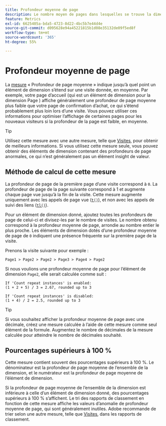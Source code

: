 ```yaml
---
title: Profondeur moyenne de page
description: Le nombre moyen de pages dans lesquelles se trouve la dimension.
feature: Metrics
exl-id: 6625405a-bda5-4723-8d22-4bc5b7e44d4e
source-git-commit: d095628e94a45221815b1d08e35132de09f5ed8f
workflow-type: tm+mt
source-wordcount: '365'
ht-degree: 55%

---
```


# Profondeur moyenne de page

La [mesure](overview.md) « Profondeur de page moyenne » indique jusqu’à quel point un élément de dimension s’étend sur une visite donnée, en moyenne. Par exemple, votre page d’accueil (qui est un élément de dimension pour la dimension Page ) affiche généralement une profondeur de page moyenne plus faible que votre page de confirmation d’achat, ce qui s’étend probablement plus loin lors d’une visite. Vous pouvez utiliser ces informations pour optimiser l’affichage de certaines pages pour les nouveaux visiteurs si la profondeur de la page est faible, en moyenne.

>[!TIP]
>
>Utilisez cette mesure avec une autre mesure, telle que [Visites](visits.md), pour obtenir de meilleurs informations. Si vous utilisez cette mesure seule, vous pouvez obtenir des éléments de dimension contenant des profondeurs de page anormales, ce qui n’est généralement pas un élément insight de valeur.

## Méthode de calcul de cette mesure

La profondeur de page de la première page d’une visite correspond à `0`. La profondeur de page de la page suivante correspond à 1 et augmente chaque page vue jusqu’à la fin de la visite. Cette mesure augmente uniquement avec les appels de page vue ([`t()`](/help/implement/vars/functions/t-method.md)), et non avec les appels de suivi des liens ([`tl()`](/help/implement/vars/functions/tl-method.md)).

Pour un élément de dimension donné, ajoutez toutes les profondeurs de page de celui-ci et divisez-les par le nombre de visites. Le nombre obtenu correspond à la profondeur moyenne de page, arrondie au nombre entier le plus proche. Les éléments de dimension dotés d’une profondeur moyenne de page de `0` indiquent une présence fréquente sur la première page de la visite.

Prenons la visite suivante pour exemple :

```text
Page1 > Page2 > Page2 > Page3 > Page4 > Page2
```

Si nous voulions une profondeur moyenne de page pour l’élément de dimension `Page2`, elle serait calculée comme suit :

```text
If 'Count repeat instances' is enabled:
(1 + 2 + 5) / 3 = 2.67, rounded up to 3

If 'Count repeat instances' is disabled:
(1 + 4) / 2 = 2.5, rounded up to 3
```

>[!TIP]
>
>Si vous souhaitez afficher la profondeur moyenne de page avec une décimale, créez une mesure calculée à l’aide de cette mesure comme seul élément de la formule. Augmentez le nombre de décimales de la mesure calculée pour atteindre le nombre de décimales souhaité.

## Pourcentages supérieurs à 100 %

Cette mesure contient souvent des pourcentages supérieurs à 100 %. Le dénominateur est la profondeur de page moyenne de l’ensemble de la dimension, et le numérateur est la profondeur de page moyenne de l’élément de dimension.

Si la profondeur de page moyenne de l’ensemble de la dimension est inférieure à celle d’un élément de dimension donné, des pourcentages supérieurs à 100 % s’affichent. Le tri des rapports de classement en fonction de cette mesure affiche les valeurs d’anomalie de profondeur moyenne de page, qui sont généralement inutiles. Adobe recommande de trier selon une autre mesure, telle que [Visites](visits.md), dans les rapports de classement.
